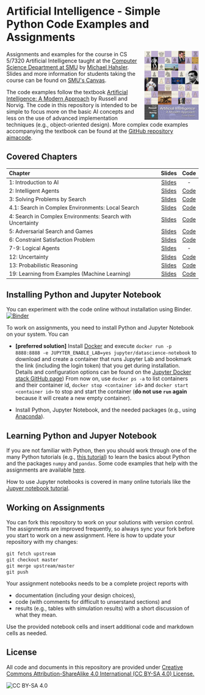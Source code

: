 <!-- #region -->
# Artificial Intelligence - Simple Python Code Examples and Assignments

<img src="assets/cover2.jpg" align="right">


Assignments and examples for the course in CS 5/7320 Artificial Intelligence taught at the 
[Computer Science Department at SMU](https://www.smu.edu/Lyle/Academics/Departments/CS) by [Michael Hahsler](https://michael.hahsler.net/). Slides and more information for students taking the course can be found on 
[SMU's Canvas](https://www.smu.edu/OIT/Services/Canvas).


The code examples follow the textbook [Artificial Intelligence: A Modern Approach](http://aima.cs.berkeley.edu/) by Russell and Norvig. The code in this repository is intended to be simple to focus more on the basic AI concepts and less on the use of advanced implementation techniques (e.g., object-oriented design).
More complex code examples accompanying the textbook can be found at the [GitHub repository aimacode](https://github.com/aimacode).  

## Covered Chapters

| Chapter | Slides | Code |
| :-------| :----: | :--: |
| 1: Introduction to AI | [Slides](https://mhahsler.github.io/CS7320-AI/slides/01_intro.pdf) | - | 
| 2: Intelligent Agents | [Slides](https://mhahsler.github.io/CS7320-AI/slides/02_agents.pdf) | [Code](Agents) | 
| 3: Solving Problems by Search | [Slides](https://mhahsler.github.io/CS7320-AI/slides/03_search.pdf) | [Code](Search) |
| 4.1: Search in Complex Environments: Local Search | [Slides](https://mhahsler.github.io/CS7320-AI/slides/04_local_search.pdf) | [Code](Local_Search) |
| 4: Search in Complex Environments: Search with Uncertainty | [Slides](https://mhahsler.github.io/CS7320-AI/slides/04_search_with_uncertainty.pdf) | [Code](Games) |
| 5: Adversarial Search and Games | [Slides](https://mhahsler.github.io/CS7320-AI/slides/05_games.pdf) | [Code](Games) |
| 6: Constraint Satisfaction Problem | [Slides](https://mhahsler.github.io/CS7320-AI/slides/06_CSP.pdf) | [Code](CSP) |
| 7-9: Logical Agents | [Slides](https://mhahsler.github.io/CS7320-AI/slides/07_logic.pdf) | - |
| 12: Uncertainty | [Slides](https://mhahsler.github.io/CS7320-AI/slides/12_uncertainty.pdf) | [Code](Uncertainty) |
| 13: Probabilistic Reasoning | [Slides](https://mhahsler.github.io/CS7320-AI/slides/13_bayes_nets.pdf) | [Code](Uncertainty) |
| 19: Learning from Examples (Machine Learning) | [Slides](https://mhahsler.github.io/CS7320-AI/slides/19_ML_intro.pdf) | [Code](ML) |

## Installing Python and Jupyter Notebook

You can experiment with the code online without installation using Binder. 
[![Binder](https://mybinder.org/badge_logo.svg)](https://mybinder.org/v2/gh/mhahsler/CS7320-AI/HEAD)

To work on assignments, you need to install Python and Jupyter Notebook on your system. You can 
* __[preferred solution]__ Install [Docker](https://www.docker.com/products/docker-desktop) and 
execute `docker run -p 8888:8888 -e JUPYTER_ENABLE_LAB=yes jupyter/datascience-notebook` to download and create a container that runs
Jupyter Lab and bookmark the link (including the login token) that you get during installation. 
Details and configuration options can be found on the [Jupyter Docker stack GitHub page](https://github.com/jupyter/docker-stacks)) 
From now on, use `docker ps -a` to list containers and their container id, `docker stop <container id>` and `docker start <container id>` to stop and start the container (**do not use `run` again** because it will create a new empty container).

* Install Python, Jupyter Notebook, and the needed packages (e.g., using [Anaconda](https://www.anaconda.com/)).

## Learning Python and Jupyer Notebook

If you are not familiar with Python, then you should work through one of the many Python tutorials (e.g., [this tutorial](https://www.w3schools.com/python/default.asp)) to learn the basics about Python and the packages `numpy` and `pandas`. Some code examples that help with the assignments are available [here](Python_Code_Examples).

How to use Jupyter notebooks is covered in many online tutorials like the [Jupyer notebook tutorial](https://www.dataquest.io/blog/jupyter-notebook-tutorial/).

## Working on Assignments

You can fork this repository to work on your solutions with version control.
The assignments are improved frequently, so always sync your fork before you start to work on a new assignment. Here is how to update your repository with my changes:

```
git fetch upstream
git checkout master
git merge upstream/master
git push
```

Your assignment notebooks needs to be a complete project reports with 

- documentation (including your design choices), 
- code (with comments for difficult to unserstand sections) and
- results (e.g., tables with simulation results) with a short discussion of what they mean. 

Use the provided notebook cells and insert additional code and markdown cells as needed.

## License
All code and documents in this repository are provided under [Creative Commons Attribution-ShareAlike 4.0 International (CC BY-SA 4.0) License.](https://creativecommons.org/licenses/by-sa/4.0/)

![CC BY-SA 4.0](https://licensebuttons.net/l/by-sa/3.0/88x31.png)
<!-- #endregion -->
